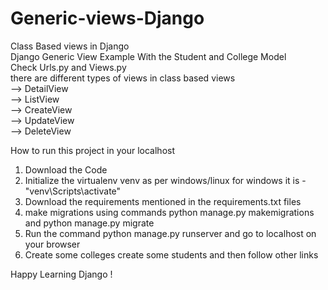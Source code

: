 # Generic-views-Django<br>
Class Based views in Django<br>
Django Generic View Example With the Student and College Model<br>
Check Urls.py and Views.py <br>
there are different types of views in class based views <br>
--> DetailView <br>
--> ListView <br>
--> CreateView <br>
--> UpdateView <br>
--> DeleteView <br>

How to run this project in your localhost <br>
1. Download the Code
2. Initialize the virtualenv venv as per windows/linux for windows it is - "venv\Scripts\activate"
3. Download the requirements mentioned in the requirements.txt files
4. make migrations using commands python manage.py makemigrations and python manage.py migrate
5. Run the command python manage.py runserver and go to localhost on your browser
6. Create some colleges create some students and then follow other links

Happy Learning Django !
